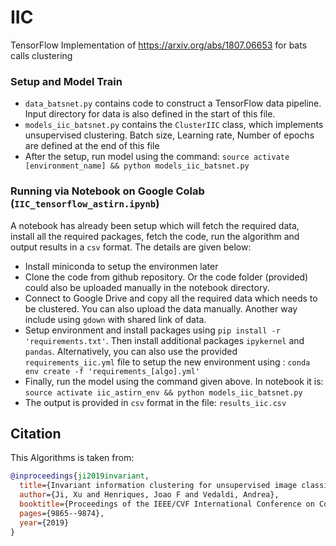 # IIC
 TensorFlow Implementation of https://arxiv.org/abs/1807.06653 for bats calls clustering


### Setup and Model Train
* `data_batsnet.py` contains code to construct a TensorFlow data pipeline. Input directory for data is also defined in the start of this file.
* `models_iic_batsnet.py` contains the `ClusterIIC` class, which implements unsupervised clustering. Batch size, Learning rate, Number of epochs are defined at the end of this file
* After the setup, run model using the command: `source activate [environment_name] && python models_iic_batsnet.py`

### Running via Notebook on Google Colab (`IIC_tensorflow_astirn.ipynb`)
A notebook has already been setup which will fetch the required data, install all the required packages, fetch the code, run the algorithm and output results in a `csv` format. The details are given below:
* Install miniconda to setup the environmen later
* Clone the code from github repository. Or the code folder (provided) could also be uploaded manually in the notebook directory. 
* Connect to Google Drive and copy all the required data which needs to be clustered. You can also upload the data manually. Another way include using `gdown` with shared link of data. 
* Setup environment and install packages using `pip install -r 'requirements.txt'`. Then install additional packages `ipykernel` and `pandas`. Alternatively, you can also use the provided `requirements_iic.yml` file to setup the new environment using : `conda env create -f 'requirements_[algo].yml'`
* Finally, run the model using the command given above. In notebook it is:  `source activate iic_astirn_env && python models_iic_batsnet.py`
* The output is provided in `csv` format in the file: `results_iic.csv`

## Citation
This Algorithms is taken from:
```bibtex
@inproceedings{ji2019invariant,
  title={Invariant information clustering for unsupervised image classification and segmentation},
  author={Ji, Xu and Henriques, Joao F and Vedaldi, Andrea},
  booktitle={Proceedings of the IEEE/CVF International Conference on Computer Vision},
  pages={9865--9874},
  year={2019}
}
```

